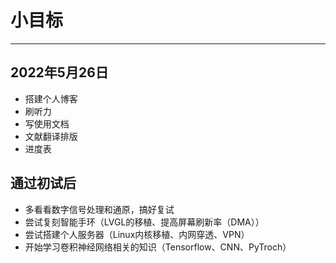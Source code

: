 # 小目标

---

## 2022年5月26日

- 搭建个人博客
- 刷听力
- 写使用文档
- 文献翻译排版
- 进度表

## 通过初试后

- 多看看数字信号处理和通原，搞好复试
- 尝试复刻智能手环（LVGL的移植、提高屏幕刷新率（DMA））
- 尝试搭建个人服务器（Linux内核移植、内网穿透、VPN）
- 开始学习卷积神经网络相关的知识（Tensorflow、CNN、PyTroch）

